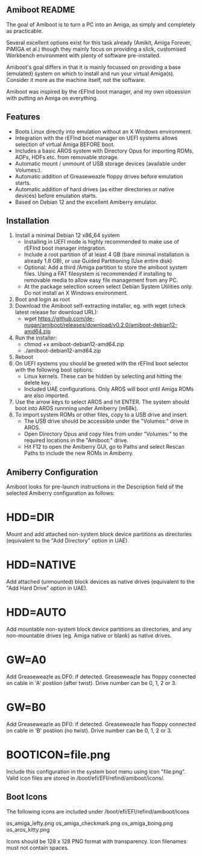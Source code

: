 ## Amiboot README ##

The goal of Amiboot is to turn a PC into an Amiga, as simply and completely as practicable.

Several excellent options exist for this task already (Amikit, Amiga Forever, PiMIGA et al.) though they mainly focus on providing a slick, customised Workbench environment with plenty of software pre-installed.

Amiboot's goal differs in that it is mainly focussed on providing a base (emulated) system on which to install and run your virtual Amiga(s). Consider it more as the machine itself, not the software.

Amiboot was inspired by the rEFInd boot manager, and my own obsession with putting an Amiga on everything.


## Features ##

- Boots Linux directly into emulation without an X Windows environment.
- Integration with the rEFInd boot manager on UEFI systems allows selection of virtual Amiga BEFORE boot.
- Includes a basic AROS system with Directory Opus for importing ROMs, ADFs, HDFs etc. from removable storage.
- Automatic mount / unmount of USB storage devices (available under Volumes:).
- Automatic addition of Greaseweazle floppy drives before emulation starts.
- Automatic addition of hard drives (as either directories or native devices) before emulation starts.
- Based on Debian 12 and the excellent Amiberry emulator.


## Installation ##

1. Install a minimal Debian 12 x86_64 system
    - Installing in UEFI mode is highly recommended to make use of rEFInd boot manager integration.
    - Include a root partition of at least 4 GB (bare minimal installation is already 1.8 GB), or use Guided Partitioning (Use entire disk)
    - Optional: Add a third /Amiga partition to store the amiboot system files. Using a FAT filesystem is recommended if installing to removable media to allow easy file management from any PC.
    - At the package selection screen select Debian System Utilities only. Do not install an X Windows environment.
2. Boot and login as root
3. Download the Amiboot self-extracting installer, eg. with wget (check latest release for download URL):
    - wget https://github.com/de-nugan/amiboot/releases/download/v0.2.0/amiboot-debian12-amd64.zip
4. Run the installer:
    - chmod +x amiboot-debian12-amd64.zip
    - ./amiboot-debian12-amd64.zip
5. Reboot
6. On UEFI systems you should be greeted with the rEFInd boot selector with the following boot options:
    - Linux kernels. These can be hidden by selecting and hitting the delete key.
    - Included UAE configurations. Only AROS will boot until Amiga ROMs are also imported.
7. Use the arrow keys to select AROS and hit ENTER. The system should boot into AROS runnning under Amiberry (m68k).
8. To import system ROMs or other files, copy to a USB drive and insert.
    - The USB drive should be accessible under the "Volumes:" drive in AROS.
    - Open Directory Opus and copy files from under "Volumes:" to the required locations in the "Amiboot:" drive.
    - Hit F12 to open the Amiberry GUI, go to Paths and select Rescan Paths to include the new ROMs in Amiberry.


## Amiberry Configuration ##

Amiboot looks for pre-launch instructions in the Description field of the selected Amiberry configuration as follows:

# HDD=DIR #
Mount and add attached non-system block device partitions as directories (equivalent to the "Add Directory" option in UAE).

# HDD=NATIVE #
Add attached (unmounted) block devices as native drives (equivalent to the "Add Hard Drive" option in UAE).

# HDD=AUTO #
Add mountable non-system block device partitions as directories, and any non-mountable drives (eg. Amiga native or blank) as native drives.

# GW=A0 #
Add Greaseweazle as DF0: if detected. Greaseweazle has floppy connected on cable in 'A' postiion (after twist). Drive number can be 0, 1, 2 or 3.

# GW=B0 #
Add Greaseweazle as DF0: if detected. Greaseweazle has floppy connected on cable in 'B' postiion (no twist). Drive number can be 0, 1, 2 or 3.

# BOOTICON=file.png #
Include this configuration in the system boot menu using icon "file.png". Valid icon files are stored in /boot/efi/EFI/refind/amiboot/icons/.


## Boot Icons ##

The following icons are included under /boot/efi/EFI/refind/amiboot/icons

os_amiga_lefty.png
os_amiga_checkmark.png
os_amiga_boing.png
os_aros_kitty.png

Icons should be 128 x 128 PNG format with transparency.
Icon filenames must not contain spaces.


###



